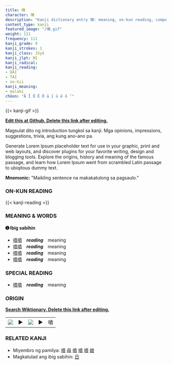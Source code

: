 ```yaml
---
title: 噴
character: 噴
description: "Kanji dictionary entry 噴: meaning, on-kun reading, compounds, origin, related kanji"
content_type: kanji
featured_image: "/噴.gif"
weight: 111
frequency: 111
kanji_grade: 9
kanji_strokes: 1
kanji_class: Jōyō
kanji_jlpt: N1
kanji_radical: 
kanji_reading: 
- DAI
- TAI
- oo-kii
kanji_meaning:
- malaki
chōon: "Ā Ī Ū Ē Ō ā ī ū ē ō ’"
---
```

[//]: # (Don't edit the line below. Kanji animated GIF code is automatically generated.)
{{< kanji-gif >}}

[//]: # (Edit below this line.)

**[Edit this at Github. Delete this link after editing.](https://github.com/tim0g/tim/tree/main/content/kanji/噴/index.md)**

Magsulat dito ng introduction tungkol sa kanji. Mga opinions, impressions, suggestions, trivia, ang kung ano-ano pa.

Generate Lorem Ipsum placeholder text for use in your graphic, print and web layouts, and discover plugins for your favorite writing, design and blogging tools. Explore the origins, history and meaning of the famous passage, and learn how Lorem Ipsum went from scrambled Latin passage to ubiqitous dummy text.
 
**Mnemonic:** "Maikling sentence na makakatulong sa pagsaulo."

### ON-KUN READING

[//]: # (Don't edit the line below. ON-KUN READING code is automatically generated.)
{{< kanji-reading >}}

### MEANING & WORDS

#### ➊ **Ibig sabihin**
  - [噴](../噴)[噴](../噴)　***reading***　meaning
  - [噴](../噴)[噴](../噴)　***reading***　meaning
  - [噴](../噴)[噴](../噴)　***reading***　meaning
  - [噴](../噴)[噴](../噴)　***reading***　meaning

### SPECIAL READING
  - [噴](../噴)[噴](../噴)　***reading***　meaning

### ORIGIN

**[Search Wiktionary. Delete this link after editing.](https://wiktionary.org/wiki/噴)**
<table class="kanji-table"><tr><td>
<img src="60px-噴-bronze.svg.png">
</td><td>▶</td><td>
<img src="60px-噴-oracle.svg.png">
</td><td>▶</td>
<td class="kanji-origin">噴</td>
</tr></table>

### RELATED KANJI
- Miyembro ng pamilya: [噴](../噴) [母](../母) [噴](../噴) [噴](../噴) [噴](../噴) [娘](../娘)
- Magkatulad ang ibig sabihin: [日](../日)
